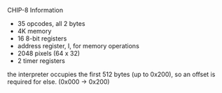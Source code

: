 CHIP-8 Information

* 35 opcodes, all 2 bytes 
* 4K memory 
* 16 8-bit registers 
* address register, I, for memory operations 
* 2048 pixels (64 x 32)
* 2 timer registers 

the interpreter occupies the first 512 bytes (up to 0x200), so an offset is required for else. (0x000 -> 0x200)

